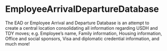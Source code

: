 # EmployeeArrivalDepartureDatabase
The EAD or Employee Arrival and Departure Database is an attempt to create a central location consolidating all information regarding USDH and TDY moves; e.g. Employee’s name, Family information, Housing information, Office and social sponsors, Visa and diplomatic credential information, and much more!
